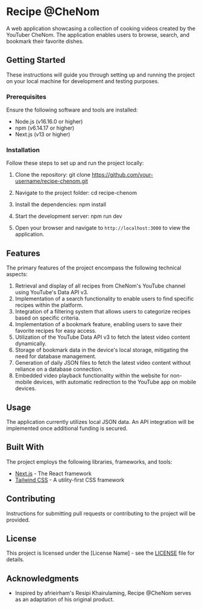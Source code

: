 # Recipe @CheNom

A web application showcasing a collection of cooking videos created by the YouTuber CheNom. The application enables users to browse, search, and bookmark their favorite dishes.

## Getting Started

These instructions will guide you through setting up and running the project on your local machine for development and testing purposes.

### Prerequisites

Ensure the following software and tools are installed:

- Node.js (v16.16.0 or higher)
- npm (v6.14.17 or higher)
- Next.js (v13 or higher)

### Installation

Follow these steps to set up and run the project locally:

1. Clone the repository:
git clone https://github.com/your-username/recipe-chenom.git


2. Navigate to the project folder:
cd recipe-chenom


3. Install the dependencies:
npm install


4. Start the development server:
npm run dev


5. Open your browser and navigate to `http://localhost:3000` to view the application.

## Features

The primary features of the project encompass the following technical aspects:

1. Retrieval and display of all recipes from CheNom's YouTube channel using YouTube's Data API v3.
2. Implementation of a search functionality to enable users to find specific recipes within the platform.
3. Integration of a filtering system that allows users to categorize recipes based on specific criteria.
4. Implementation of a bookmark feature, enabling users to save their favorite recipes for easy access.
5. Utilization of the YouTube Data API v3 to fetch the latest video content dynamically.
6. Storage of bookmark data in the device's local storage, mitigating the need for database management.
7. Generation of daily JSON files to fetch the latest video content without reliance on a database connection.
8. Embedded video playback functionality within the website for non-mobile devices, with automatic redirection to the YouTube app on mobile devices.


## Usage

The application currently utilizes local JSON data. An API integration will be implemented once additional funding is secured.

## Built With

The project employs the following libraries, frameworks, and tools:

- [Next.js](https://nextjs.org/) - The React framework
- [Tailwind CSS](https://tailwindcss.com/) - A utility-first CSS framework

## Contributing

Instructions for submitting pull requests or contributing to the project will be provided.

## License

This project is licensed under the [License Name] - see the [LICENSE](LICENSE) file for details.

## Acknowledgments

- Inspired by afrieirham's Resipi Khairulaming, Recipe @CheNom serves as an adaptation of his original product.
